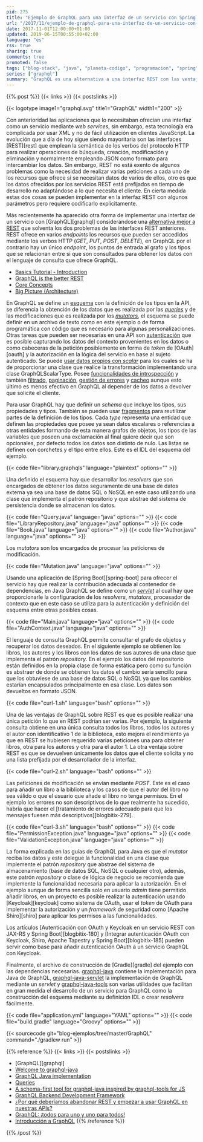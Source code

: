 ```yaml
---
pid: 275
title: "Ejemplo de GraphQL para una interfaz de un servicio con Spring Boot y Java"
url: "/2017/11/ejemplo-de-graphql-para-una-interfaz-de-un-servicio-con-spring-boot-y-java/"
date: 2017-11-01T12:00:00+01:00
updated: 2019-06-15T00:55:00+02:00
language: "es"
rss: true
sharing: true
comments: true
promoted: false
tags: ["blog-stack", "java", "planeta-codigo", "programacion", "spring"]
series: ["graphql"]
summary: "GraphQL es una alternativa a una interfaz REST con las ventajas de poder realizar varias consultas en una misma petición y devolviendo únicamente los datos que requiera el cliente. Es una especificación y hay una implementación para los lenguajes de programación más populares entre ellos Java. Este artículo es una introducción con un ejemplo completo que muestra cómo se hacen consultas y modificaciones en los datos."
---
```


{{% post %}}
{{< links >}}
{{< postslinks >}}

{{< logotype image1="graphql.svg" title1="GraphQL" width1="200" >}}

Con anterioridad las aplicaciones que lo necesitaban ofrecían una interfaz como un servicio mediante _web services_, sin embargo, esta tecnología era complicada por usar XML y no de fácil utilización en clientes JavaScript. La evolución que a día de hoy sigue siendo mayoritaria son las interfaces [REST][rest] que emplean la semántica de los verbos del protocolo HTTP para realizar operaciones de búsqueda, creación, modificación y eliminación y normalmente empleando JSON como formato para intercambiar los datos. Sin embargo, REST no está exento de algunos problemas como la necesidad de realizar varias peticiones a cada uno de los recursos que ofrece si se necesitan datos de varios de ellos, otro es que los datos ofrecidos por los servicios REST está prefijados en tiempo de desarrollo no adaptándose a lo que necesita el cliente. En cierta medida estas dos cosas se pueden implementar en la interfaz REST con algunos parámetros pero requiere codificarlo explícitamente.

Más recientemente ha aparecido otra forma de implementar una interfaz de un servicio con [GraphQL][graphql] considerándose una [alternativa mejor a REST](https://www.howtographql.com/basics/1-graphql-is-the-better-rest/) que solventa los dos problemas de las interfaces REST anteriores. REST ofrece en varios _endpoints_ los recursos que pueden ser accedidos mediante los verbos HTTP (_GET_, _PUT_, _POST_, _DELETE_), en GraphQL por el contrario hay un único _endpoint_, los puntos de entrada al grafo y los tipos que se relacionan entre si que son consultados para obtener los datos con el lenguaje de consulta que ofrece GraphQL.

* [Basics Tutorial - Introduction](https://www.howtographql.com/basics/0-introduction/)
* [GraphQL is the better REST](https://www.howtographql.com/basics/1-graphql-is-the-better-rest/)
* [Core Concepts](https://www.howtographql.com/basics/2-core-concepts/)
* [Big Picture (Architecture)](https://www.howtographql.com/basics/3-big-picture/)

En GraphQL se define un [esquema](https://graphql.org/learn/schema/) con la definición de los tipos en la API, se diferencia la obtención de los datos que es realizada por las [_queries_](https://graphql.org/learn/queries/) y de las modificaciones que es realizada por los [_mutators_](https://graphql.org/learn/queries/#mutations), el esquema se puede definir en un archivo de texto como en este ejemplo o de forma programática con código que es necesario para algunas personalizaciones. Otras tareas que pueden ser necesarias en una API son [autenticación](https://www.howtographql.com/graphql-java/5-authentication/) que es posible capturando los datos del contexto provenientes en los datos o como cabeceras de la petición posiblemente en forma de _token_ de [OAuth][oauth] y la autorización en la lógica del servicio en base al sujeto autenticado. Se puede [usar datos propios con _scalar_](https://graphql.org/learn/schema/#scalar-types) para los cuales se ha de proporcionar una clase que realice la transformación implementando una clase GraphQLScalarType. Posee [funcionalidades de introspección](https://graphql.org/learn/introspection/) y también [filtrado](https://www.howtographql.com/graphql-java/9-filtering/), [paginación](https://www.howtographql.com/graphql-java/10-pagination/), [gestión de errores](https://www.howtographql.com/graphql-java/7-error-handling/) y [cacheo](https://graphql.org/learn/caching/) aunque esto último es menos efectivo en GraphQL al depender de los datos a devolver que solicite el cliente.

Para usar GraphQL hay que definir un _schema_ que incluye los tipos, sus propiedades y tipos. También se pueden usar [fragmentos](https://graphql.org/learn/caching/) para reutilizar partes de la definición de los tipos. Cada _type_ representa una entidad que definen las propiedades que posee ya sean datos escalares o referencias a otras entidades formando de esta manera grafos de objetos, los tipos de las variables que poseen una exclamación al final quiere decir que son opcionales, por defecto todos los datos son distinto de nulo. Las listas se definen con corchetes y el tipo entre ellos. Este es el IDL del esquema del ejemplo.

{{< code file="library.graphqls" language="plaintext" options="" >}}

Una definido el esquema hay que desarrollar los _resolvers_ que son encargados de obtener los datos seguramente de una base de datos externa ya sea una base de datos SQL o NoSQL en este caso utilizando una clase que implementa el patrón repositorio y que abstrae del sistema de persistencia donde se almacenan los datos.

{{< code file="Query.java" language="java" options="" >}}
{{< code file="LibraryRepository.java" language="java" options="" >}}
{{< code file="Book.java" language="java" options="" >}}
{{< code file="Author.java" language="java" options="" >}}

Los _mutators_ son los encargados de procesar las peticiones de modificación.

{{< code file="Mutation.java" language="java" options="" >}}

Usando una aplicación de [Spring Boot][spring-boot] para ofrecer el servicio hay que realizar la contribución adecuada al contenedor de dependencias, en Java GraphQL se define como un [_servlet_](https://docs.oracle.com/javaee/7/api/javax/servlet/http/HttpServlet.html) al cual hay que proporcionarle la configuración de los _resolvers_, _mutators_, procesador de contexto que en este caso se utiliza para la autenticación y definición del esquema entre otras posibles cosas.

{{< code file="Main.java" language="java" options="" >}}
{{< code file="AuthContext.java" language="java" options="" >}}

El lenguaje de consulta GraphQL permite consultar el grafo de objetos y recuperar los datos deseados. En el siguiente ejemplo se obtienen los libros, los autores y los libros con los datos de sus autores de una clase que implementa el patrón _repository_. En el ejemplo los datos del repositorio están definidos en la propia clase de forma estática pero como su función es abstraer de donde se obtienen los datos el cambio sería sencillo para que los obtuviese de una base de datos SQL o NoSQL ya que los cambios estarían encapsulados principalmente en esa clase. Los datos son devueltos en formato JSON.

{{< code file="curl-1.sh" language="bash" options="" >}}

Una de las ventajas de GraphQL sobre REST es que es posible realizar una única petición lo que en REST podrían ser varias. Por ejemplo, la siguiente consulta obtiene en una única consulta todos los libros, todos los autores y el autor con identificativo 1 de la biblioteca, esto mejora el rendimiento ya que en REST se hubiesen requerido varias peticiones una para obtener libros, otra para los autores y otra para el autor 1. La otra ventaja sobre REST es que se devuelven únicamente los datos que el cliente solicita y no una lista prefijada por el desarrollador de la interfaz.

{{< code file="curl-2.sh" language="bash" options="" >}}

Las peticiones de modificación se envían mediante _POST_. Este es el caso para añadir un libro a la biblioteca y los casos de que el autor del libro no sea válido o que el usuario que añade el libro no tenga permisos. En el ejemplo los errores no son descriptivos de lo que realmente ha sucedido, habría que hacer el [tratamiento de errores adecuado para que los mensajes fuesen más descriptivos][blogbitix-279].

{{< code file="curl-3.sh" language="bash" options="" >}}
{{< code file="PermissionException.java" language="java" options="" >}}
{{< code file="ValidationException.java" language="java" options="" >}}

La forma explicada en las guías de GraphQL para Java es que el _mutator_ reciba los datos y este delegue la funcionalidad en una clase que implemente el patrón _repository_ que abstrae del sistema de almacenamiento (base de datos SQL, NoSQL o cualquier otro), además, este patrón _repository_ o clase de lógica de negocio se recomienda que implemente la funcionalidad necesaria para aplicar la autorización. En el ejemplo aunque de forma sencilla solo en usuario _admin_ tiene permitido añadir libros, en un proyecto es posible realizar la autenticación usando [Keycloak][keycloak] como sistema de OAuth, usar el _token_ de OAuth para implementar la autorización y un _framework_ de seguridad como [Apache Shiro][shiro] para aplicar los permisos a las funcionalidades.

Los artículos [Autenticación con OAuth y Keycloak en un servicio REST con JAX-RS y Spring Boot][blogbitix-180] y [Integrar autenticación OAuth con Keycloak, Shiro, Apache Tapestry y Spring Boot][blogbitix-185] pueden servir como base para añadir autenticación OAuth a un servicio GraphQL con Keycloak.

Finalmente, el archivo de construcción de [Gradle][gradle] del ejemplo con las dependencias necesarias. [graphql-java](https://github.com/graphql-java/graphql-java) contiene la implementación para Java de GraphQL, [graphql-java-servlet](https://github.com/graphql-java/graphql-java-servlet) la implementación de GraphQL mediante un _servlet_ y [graphql-java-tools](https://github.com/graphql-java/graphql-java-tools) son varias utilidades que facilitan en gran medida el desarrollo de un servicio para GraphQL como la construcción del esquema mediante su definición IDL o crear _resolvers_ fácilmente.

{{< code file="application.yml" language="YAML" options="" >}}
{{< code file="build.gradle" language="Groovy" options="" >}}

{{< sourcecode git="blog-ejemplos/tree/master/GraphQL" command="./gradlew run" >}}

{{% reference %}}
{{< links >}}
{{< postslinks >}}
* [GraphQL][graphql]
* [Welcome to graphql-java](https://graphql-java.readthedocs.io/en/v5/)
* [GraphQL Java implementation](https://github.com/graphql-java/graphql-java)
* [Queries](https://www.howtographql.com/graphql-java/2-queries/)
* [A schema-first tool for graphql-java inspired by graphql-tools for JS](https://github.com/graphql-java/graphql-java-tools)
* [GraphQL Backend Development Framework](http://www.graph.cool)
* [¿Por qué deberíamos abandonar REST y empezar a usar GraphQL en nuestras APIs?](https://www.genbetadev.com/desarrollo-aplicaciones-moviles/por-que-deberiamos-abandonar-rest-y-empezar-a-usar-graphql-en-nuestras-apis)
* [GraphQL: ¡todos para uno y uno para todos!](https://www.paradigmadigital.com/dev/graphql-todos-uno-uno-todos/)
* [Introducción a GraphQL](https://www.adictosaltrabajo.com/tutoriales/introduccion-a-graphql/)
{{% /reference %}}

{{% /post %}}
